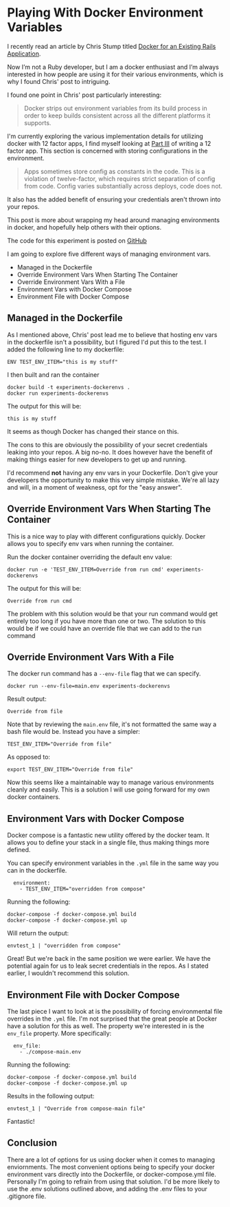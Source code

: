# Playing With Docker Environment Variables

I recently read an article by Chris Stump titled [Docker for an Existing Rails Application](http://chrisstump.online/2016/02/20/docker-existing-rails-application/).

Now I’m not a Ruby developer, but I am a docker enthusiast and I’m always interested in how people are using it for their
various environments, which is why I found Chris' post to intriguing.

I found one point in Chris' post particularly interesting:

> Docker strips out environment variables from its build process in order to keep builds consistent across all the different platforms it supports.

I'm currently exploring the various implementation details for utilizing docker with 12 factor apps, I find myself looking at
[Part III](http://12factor.net/config) of writing a 12 factor app. This section is concerned with storing
configurations in the environment.

> Apps sometimes store config as constants in the code. This is a violation of twelve-factor, which requires strict
> separation of config from code. Config varies substantially across deploys, code does not.

It also has the added benefit of ensuring your credentials aren't thrown into your repos.

This post is more about wrapping my head around managing environments in docker, and hopefully help others with their
options.

The code for this experiment is posted on [GitHub](https://github.com/mrnickel/Experiments-DockerEnvs)

I am going to explore five different ways of managing environment vars.

- Managed in the Dockerfile
- Override Environment Vars When Starting The Container
- Override Environment Vars With a File
- Environment Vars with Docker Compose
- Environment File with Docker Compose

## Managed in the Dockerfile

As I mentioned above, Chris' post lead me to believe that hosting env vars in the dockerfile isn't a possibility, but I
figured I'd put this to the test. I added the following line to my dockerfile:

```
ENV TEST_ENV_ITEM="this is my stuff"
```

I then built and ran the container
```
docker build -t experiments-dockerenvs .
docker run experiments-dockerenvs
```

The output for this will be:
```
this is my stuff
```

It seems as though Docker has changed their stance on this.

The cons to this are obviously the possibility of your secret credentials leaking into your repos. A big no-no. It does
however have the benefit of making things easier for new developers to get up and running.

I'd recommend **not** having any env vars in your Dockerfile. Don't give your developers the opportunity to make this
very simple mistake. We're all lazy and will, in a moment of weakness, opt for the "easy answer".

## Override Environment Vars When Starting The Container

This is a nice way to play with different configurations quickly. Docker allows you to specify env vars when running
the container.

Run the docker container overriding the default env value:
```
docker run -e 'TEST_ENV_ITEM=Override from run cmd' experiments-dockerenvs
```

The output for this will be:
```
Override from run cmd
```

The problem with this solution would be that your run command would get entirely too long if you have more than one or
two. The solution to this would be if we could have an override file that we can add to the run command

## Override Environment Vars With a File

The docker run command has a `--env-file` flag that we can specify.

```
docker run --env-file=main.env experiments-dockerenvs
```

Result output:
```
Override from file
```
 
Note that by reviewing the `main.env` file, it's not formatted the same way a bash file would be. Instead you have a
simpler:
 
```
TEST_ENV_ITEM="Override from file"
```

As opposed to:
```
export TEST_ENV_ITEM="Override from file"
```

Now this seems like a maintainable way to manage various environments cleanly and easily. This is a solution I will use
going forward for my own docker containers.

## Environment Vars with Docker Compose

Docker compose is a fantastic new utility offered by the docker team. It allows you to define your stack in a single
file, thus making things more defined.

You can specify environment variables in the `.yml` file in the same way you can in the dockerfile.

```
  environment:
    - TEST_ENV_ITEM="overridden from compose"
```

Running the following:
```
docker-compose -f docker-compose.yml build
docker-compose -f docker-compose.yml up
```

Will return the output:
```
envtest_1 | "overridden from compose"
```

Great! But we're back in the same position we were earlier. We have the potential again for us to leak secret credentials
in the repos. As I stated earlier, I wouldn't recommend this solution.

## Environment File with Docker Compose

The last piece I want to look at is the possibility of forcing environmental file overrides in the `.yml` file. I'm not
surprised that the great people at Docker have a solution for this as well. The property we're interested in is the
`env_file` property. More specifically:

```
  env_file:
    - ./compose-main.env
```

Running the following:
```
docker-compose -f docker-compose.yml build
docker-compose -f docker-compose.yml up
```

Results in the following output:
```
envtest_1 | "Override from compose-main file"
```

Fantastic!

## Conclusion

There are a lot of options for us using docker when it comes to managing enviornments. The most convenient options being to
specify your docker environment vars directly into the Dockerfile, or docker-compose.yml file. Personally I'm going to refrain
from using that solution. I'd be more likely to use the .env solutions outlined above, and adding the .env files to your
.gitignore file.  